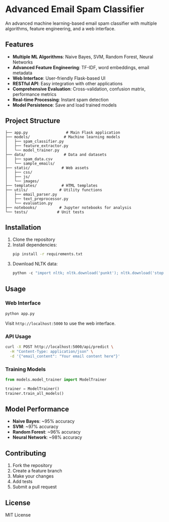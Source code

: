 # Advanced Email Spam Classifier

An advanced machine learning-based email spam classifier with multiple algorithms, feature engineering, and a web interface.

## Features

- **Multiple ML Algorithms**: Naive Bayes, SVM, Random Forest, Neural Networks
- **Advanced Feature Engineering**: TF-IDF, word embeddings, email metadata
- **Web Interface**: User-friendly Flask-based UI
- **RESTful API**: Easy integration with other applications
- **Comprehensive Evaluation**: Cross-validation, confusion matrix, performance metrics
- **Real-time Processing**: Instant spam detection
- **Model Persistence**: Save and load trained models

## Project Structure

```
├── app.py                 # Main Flask application
├── models/               # Machine learning models
│   ├── spam_classifier.py
│   ├── feature_extractor.py
│   └── model_trainer.py
├── data/                 # Data and datasets
│   ├── spam_data.csv
│   └── sample_emails/
├── static/              # Web assets
│   ├── css/
│   ├── js/
│   └── images/
├── templates/           # HTML templates
├── utils/              # Utility functions
│   ├── email_parser.py
│   ├── text_preprocessor.py
│   └── evaluation.py
├── notebooks/          # Jupyter notebooks for analysis
└── tests/             # Unit tests
```

## Installation

1. Clone the repository
2. Install dependencies:
   ```bash
   pip install -r requirements.txt
   ```
3. Download NLTK data:
   ```python
   python -c "import nltk; nltk.download('punkt'); nltk.download('stopwords'); nltk.download('wordnet')"
   ```

## Usage

### Web Interface
```bash
python app.py
```
Visit `http://localhost:5000` to use the web interface.

### API Usage
```bash
curl -X POST http://localhost:5000/api/predict \
  -H "Content-Type: application/json" \
  -d '{"email_content": "Your email content here"}'
```

### Training Models
```python
from models.model_trainer import ModelTrainer

trainer = ModelTrainer()
trainer.train_all_models()
```

## Model Performance

- **Naive Bayes**: ~95% accuracy
- **SVM**: ~97% accuracy  
- **Random Forest**: ~96% accuracy
- **Neural Network**: ~98% accuracy

## Contributing

1. Fork the repository
2. Create a feature branch
3. Make your changes
4. Add tests
5. Submit a pull request

## License

MIT License 